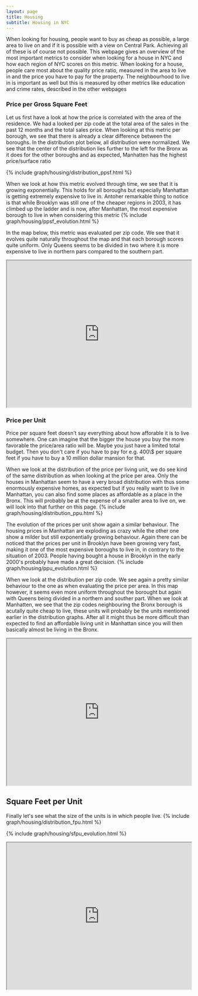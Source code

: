 ```yaml
---
layout: page
title: Housing
subtitle: Housing in NYC
---
```


When looking for housing, people want to buy as cheap as possible, a large area to live on and if it is possible with a view on Central Park. Achieving all of these is of course not possible. This webpage gives an overview of the most important metrics to consider when looking for a house in NYC and how each region of NYC scores on this metric. When looking for a house, people care most about the quality price ratio, measured in the area to live in and the price you have to pay for the property. The neighbourhood to live in is important as well but this is measured by other metrics like education and crime rates, described in the other webpages


### Price per Gross Square Feet
Let us first have a look at how the price is correlated with the area of the residence. We had a looked per zip code at the total area of the sales in the past 12 months and the total sales price. When looking at this metric per borough, we see that there is already a clear difference between the boroughs. In the distribution plot below, all distribution were normalized. We see that the center of the distribution lies further to the left for the Bronx as it does for the other boroughs and as expected, Manhatten has the highest price/surface ratio

{% include graph/housing/distribution_ppsf.html %}   

When we look at how this metric evolved through time, we see that it is growing exponentially. This holds for all boroughs but especially Manhattan is getting extremely expensive to live in. Antoher remarkable thing to notice is that while Brooklyn was still one of the cheaper regions in 2003, it has climbed up the ladder and is now, after Manhattan, the most expensive borough to live in when considering this metric
{% include graph/housing/ppsf_evolution.html %}   

In the map below, this metric was evaluated per zip code. We see that it evolves quite naturally throughout the map and that each borough scores quite uniform. Only Queens seems to be divided in two where it is more expensive to live in northern pars compared to the southern part.
<iframe src="https://thibauldbraet.github.io/maps/NYC_PPSQ.html" width="100%" height="400px"></iframe>

### Price per Unit
Price per square feet doesn't say everything about how afforable it is to live somewhere. One can imagine that the bigger the house you buy the more favorable the price/area ratio will be. Maybe you just have a limited total budget. Then you don't care if you have to pay for e.g. 400\\$ per square feet if you have to buy a 10 million dollar mansion for that.   

When we look at the distribution of the price per living unit, we do see kind of the same distribution as when looking at the price per area. Only the houses in Manhattan seem to have a very broad distribution with thus some enormously expensive homes, as expected but if you really want to live in Manhattan, you can also find some places as affordable as a place in the Bronx. This will probably be at the expense of a smaller area to live on, we will look into that further on this page.
{% include graph/housing/distribution_ppu.html %}   

The evolution of the prices per unit show again a similar behaviour. The housing prices in Manhattan are exploding as crazy while the other one show a milder but still exponentially growing behaviour. Again there can be noticed that the prices per unit in Brooklyn have been growing very fast, making it one of the most expensive boroughs to live in, in contrary to the situation of 2003. People having bought a house in Brooklyn in the early 2000's probably have made a great decision.
{% include graph/housing/ppu_evolution.html %}   

When we look at the distribution per zip code. We see again a pretty similar behaviour to the one as when evaluating the price per area. In this map however, it seems even more uniform throughout the borought but again with Queens being divided in a northern and souther part. When we look at Manhatten, we see that the zip codes neighbouring the Bronx borough is acutally quite cheap to live, these units will probably be the units mentioned earlier in the distribution graphs. After all it might thus be more difficult than expected to find an affordable living unit in Manhattan since you will then basically almost be living in the Bronx.
<iframe src="https://thibauldbraet.github.io/maps/NYC_PPU.html" width="100%" height="400px"></iframe>


## Square Feet per Unit
Finally let's see what the size of the units is in which people live.
{% include graph/housing/distribution_fpu.html %} 

{% include graph/housing/sfpu_evolution.html %}

<iframe src="https://thibauldbraet.github.io/maps/NYC_FPU.html" width="100%" height="400px"></iframe>

